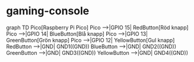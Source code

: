 # gaming-console

graph TD
    Pico[Raspberry Pi Pico]
    Pico -->|GPIO 15| RedButton[Röd knapp]
    Pico -->|GPIO 14| BlueButton[Blå knapp]
    Pico -->|GPIO 13| GreenButton[Grön knapp]
    Pico -->|GPIO 12| YellowButton[Gul knapp]
    RedButton -->|GND| GND1((GND))
    BlueButton -->|GND| GND2((GND))
    GreenButton -->|GND| GND3((GND))
    YellowButton -->|GND| GND4((GND))
